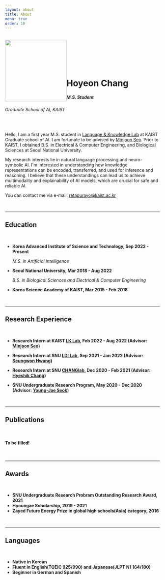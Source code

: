 ```yaml
---
layout: about
title: About
menu: true
order: 10
---
```


<br />

<img style="float: left;" src="{{ site.baseurl }}/assets/img/myimg.jpg" width="200" height="200">

<br />

<br />

<br />

<br />

<br />

# Hoyeon Chang

##### *M.S. Student*

###### *Graduate School of AI, KAIST*

<br />

Hello, I am a first year M.S. student in [Language & Knowledge Lab](https://lklab.kaist.ac.kr/) at KAIST Graduate school of AI. I am fortunate to be advised by [Minjoon Seo](https://seominjoon.github.io/). Prior to KAIST, I obtained B.S. in Electrical & Computer Engineering, and Biological Sciences at Seoul National University.

My research interests lie in natural language processing and neuro-symbolic AI. I'm interested in understanding how knowledge representations can be encoded, transferred, and used for inference and reasoning. I believe that these understandings can lead us to achieve multimodality and explainability of AI models, which are crucial for safe and reliable AI.

You can contact me via e-mail: [retapurayo@kaist.ac.kr](mailto:retapurayo@kaist.ac.kr)

<br />

---

## Education

<br />

- **Korea Advanced Institute of Science and Technology,  Sep 2022 - Present**

  *M.S. in Artificial Intelligence*

- **Seoul National University, Mar 2018 - Aug 2022**

  *B.S. in Biological Sciences and Electrical & Computer Engineering*

- **Korea Science Academy of KAIST, Mar 2015 - Feb 2018**

<br />

---

## Research Experience

<br />

- **Research Intern at KAIST [LK Lab](https://lklab.kaist.ac.kr/), Feb 2022 - Aug 2022 (Advisor: [Minjoon Seo](https://seominjoon.github.io/))**

- **Research Intern at SNU [LDI Lab](https://seungwonh.github.io/ldi.html), Sep 2021 - Jan 2022 (Advisor: [Seungwon Hwang](https://seungwonh.github.io/))**

- **Research Intern at SNU [CHANGlab](https://qbio.io/), Dec 2020 - Feb 2021 (Advisor: [Hyeshik Chang](https://qbio.io/team/hyeshik-chang))**

- **SNU Undergraduate Research Program, May 2020 - Dec 2020 (Advisor: [Young-Jae Seok](https://biosci.snu.ac.kr/lomp/professor))**

<br />

---

## Publications

<br />

#### To be filled!

<br />

---

## Awards

<br />

- **SNU Undergraduate Research Probram Outstanding Research Award, 2021**
- **Hyoungae Scholarship, 2019 - 2021**
- **Zayed Future Energy Prize in global high schools(Asia) category, 2016**

<br />

---

## Languages

<br />

- **Native in Korean**
- **Fluent in English(TOEIC 925/990) and Japanese(JLPT N1 164/180)**
- **Beginner in German and Spanish**

<br />
